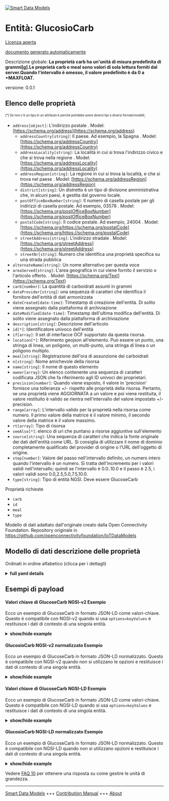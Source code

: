 <!-- 10-Header -->    
[![Smart Data Models](https://smartdatamodels.org/wp-content/uploads/2022/01/SmartDataModels_logo.png "Logo")](https://smartdatamodels.org)    
Entità: GlucosioCarb    
====================<!-- /10-Header -->    
<!-- 15-License -->    
[Licenza aperta](https://github.com/smart-data-models//dataModel.OCF/blob/master/GlucoseCarb/LICENSE.md)    
[documento generato automaticamente](https://docs.google.com/presentation/d/e/2PACX-1vTs-Ng5dIAwkg91oTTUdt8ua7woBXhPnwavZ0FxgR8BsAI_Ek3C5q97Nd94HS8KhP-r_quD4H0fgyt3/pub?start=false&loop=false&delayms=3000#slide=id.gb715ace035_0_60)    
<!-- /15-License -->    
<!-- 20-Description -->    
Descrizione globale: **La proprietà carb ha un'unità di misura predefinita di grammi[g].Le proprietà carb e meal sono valori di sola lettura forniti dal server.Quando l'intervallo è omesso, il valore predefinito è da 0 a +MAXFLOAT.**    
versione: 0.0.1    
<!-- /20-Description -->    
<!-- 30-PropertiesList -->    
## Elenco delle proprietà    
<sup><sub>[*] Se non c'è un tipo in un attributo è perché potrebbe avere diversi tipi o diversi formati/modelli</sub></sup>.    
- `address[object]`: L'indirizzo postale  . Model: [https://schema.org/address](https://schema.org/address)	- `addressCountry[string]`: Il paese. Ad esempio, la Spagna  . Model: [https://schema.org/addressCountry](https://schema.org/addressCountry)    
	- `addressLocality[string]`: La località in cui si trova l'indirizzo civico e che si trova nella regione  . Model: [https://schema.org/addressLocality](https://schema.org/addressLocality)    
	- `addressRegion[string]`: La regione in cui si trova la località, e che si trova nel paese  . Model: [https://schema.org/addressRegion](https://schema.org/addressRegion)    
	- `district[string]`: Un distretto è un tipo di divisione amministrativa che, in alcuni paesi, è gestita dal governo locale.      
	- `postOfficeBoxNumber[string]`: Il numero di casella postale per gli indirizzi di casella postale. Ad esempio, 03578  . Model: [https://schema.org/postOfficeBoxNumber](https://schema.org/postOfficeBoxNumber)    
	- `postalCode[string]`: Il codice postale. Ad esempio, 24004  . Model: [https://schema.org/https://schema.org/postalCode](https://schema.org/https://schema.org/postalCode)    
	- `streetAddress[string]`: L'indirizzo stradale  . Model: [https://schema.org/streetAddress](https://schema.org/streetAddress)    
	- `streetNr[string]`: Numero che identifica una proprietà specifica su una strada pubblica      
- `alternateName[string]`: Un nome alternativo per questa voce  - `areaServed[string]`: L'area geografica in cui viene fornito il servizio o l'articolo offerto.  . Model: [https://schema.org/Text](https://schema.org/Text)- `carb[number]`: La quantità di carboidrati assunti in grammi  - `dataProvider[string]`: una sequenza di caratteri che identifica il fornitore dell'entità di dati armonizzata  - `dateCreated[date-time]`: Timestamp di creazione dell'entità. Di solito viene assegnato dalla piattaforma di archiviazione  - `dateModified[date-time]`: Timestamp dell'ultima modifica dell'entità. Di solito viene assegnato dalla piattaforma di archiviazione  - `description[string]`: Descrizione dell'articolo  - `id[*]`: Identificatore univoco dell'entità  - `if[array]`: Il set di interfacce OCF supportato da questa risorsa.  - `location[*]`: Riferimento geojson all'elemento. Può essere un punto, una stringa di linea, un poligono, un multi-punto, una stringa di linea o un poligono multiplo.  - `meal[string]`: Registrazione dell'ora di assunzione dei carboidrati  - `n[string]`: Nome amichevole della risorsa  - `name[string]`: Il nome di questo elemento  - `owner[array]`: Un elenco contenente una sequenza di caratteri codificata JSON che fa riferimento agli ID univoci dei proprietari.  - `precision[number]`: Quando viene esposto, il valore in 'precision' fornisce una tolleranza +/- rispetto alle proprietà della risorsa. Pertanto, se una proprietà viene AGGIORNATA a un valore e poi viene restituita, il valore restituito è valido se rientra nell'intervallo del valore impostato +/- precision.  - `range[array]`: L'intervallo valido per la proprietà nella risorsa come numero. Il primo valore della matrice è il valore minimo, il secondo valore della matrice è il valore massimo.  - `rt[array]`: Tipo di risorsa  - `seeAlso[*]`: elenco di uri che puntano a risorse aggiuntive sull'elemento  - `source[string]`: Una sequenza di caratteri che indica la fonte originale dei dati dell'entità come URL. Si consiglia di utilizzare il nome di dominio completamente qualificato del provider di origine o l'URL dell'oggetto di origine.  - `step[number]`: Valore del passo nell'intervallo definito, un numero intero quando l'intervallo è un numero.  Si tratta dell'incremento per i valori validi nell'intervallo; quindi se l'intervallo è 0.0..10.0 e il passo è 2.5, i valori validi sono 0.0,2.5,5.0,7.5,10.0.  - `type[string]`: Tipo di entità NGSI. Deve essere GlucoseCarb  <!-- /30-PropertiesList -->    
<!-- 35-RequiredProperties -->    
Proprietà richieste    
- `carb`  - `id`  - `meal`  - `type`  <!-- /35-RequiredProperties -->    
<!-- 40-RequiredProperties -->    
Modello di dati adattato dall'originale creato dalla Open Connectivity Foundation. Repository originale in https://github.com/openconnectivityfoundation/IoTDataModels    
<!-- /40-RequiredProperties -->    
<!-- 50-DataModelHeader -->    
## Modello di dati descrizione delle proprietà    
Ordinati in ordine alfabetico (clicca per i dettagli)    
<!-- /50-DataModelHeader -->    
<!-- 60-ModelYaml -->    
<details><summary><strong>full yaml details</strong></summary>      
```yaml    
GlucoseCarb:      
  description: 'This Resource describes the Properties associated with a context carbohydrates.The carb Property has a default unit of grams[g].The carb and meal Properties are read-only values that are provided by the Server.When range is omitted the default is 0 to +MAXFLOAT.'      
  properties:      
    address:      
      description: The mailing address      
      properties:      
        addressCountry:      
          description: 'The country. For example, Spain'      
          type: string      
          x-ngsi:      
            model: https://schema.org/addressCountry      
            type: Property      
        addressLocality:      
          description: 'The locality in which the street address is, and which is in the region'      
          type: string      
          x-ngsi:      
            model: https://schema.org/addressLocality      
            type: Property      
        addressRegion:      
          description: 'The region in which the locality is, and which is in the country'      
          type: string      
          x-ngsi:      
            model: https://schema.org/addressRegion      
            type: Property      
        district:      
          description: 'A district is a type of administrative division that, in some countries, is managed by the local government'      
          type: string      
          x-ngsi:      
            type: Property      
        postOfficeBoxNumber:      
          description: 'The post office box number for PO box addresses. For example, 03578'      
          type: string      
          x-ngsi:      
            model: https://schema.org/postOfficeBoxNumber      
            type: Property      
        postalCode:      
          description: 'The postal code. For example, 24004'      
          type: string      
          x-ngsi:      
            model: https://schema.org/https://schema.org/postalCode      
            type: Property      
        streetAddress:      
          description: The street address      
          type: string      
          x-ngsi:      
            model: https://schema.org/streetAddress      
            type: Property      
        streetNr:      
          description: Number identifying a specific property on a public street      
          type: string      
          x-ngsi:      
            type: Property      
      type: object      
      x-ngsi:      
        model: https://schema.org/address      
        type: Property      
    alternateName:      
      description: An alternative name for this item      
      type: string      
      x-ngsi:      
        type: Property      
    areaServed:      
      description: The geographic area where a service or offered item is provided      
      type: string      
      x-ngsi:      
        model: https://schema.org/Text      
        type: Property      
    carb:      
      description: The amount of carbohydrates undertaken in grams      
      minimum: 0.0      
      readOnly: true      
      type: number      
      x-ngsi:      
        type: Property      
    dataProvider:      
      description: A sequence of characters identifying the provider of the harmonised data entity      
      type: string      
      x-ngsi:      
        type: Property      
    dateCreated:      
      description: Entity creation timestamp. This will usually be allocated by the storage platform      
      format: date-time      
      type: string      
      x-ngsi:      
        type: Property      
    dateModified:      
      description: Timestamp of the last modification of the entity. This will usually be allocated by the storage platform      
      format: date-time      
      type: string      
      x-ngsi:      
        type: Property      
    description:      
      description: A description of this item      
      type: string      
      x-ngsi:      
        type: Property      
    id:      
      anyOf:      
        - description: Identifier format of any NGSI entity      
          maxLength: 256      
          minLength: 1      
          pattern: ^[\w\-\.\{\}\$\+\*\[\]`|~^@!,:\\]+$      
          type: string      
          x-ngsi:      
            type: Property      
        - description: Identifier format of any NGSI entity      
          format: uri      
          type: string      
          x-ngsi:      
            type: Property      
      description: Unique identifier of the entity      
      x-ngsi:      
        type: Property      
    if:      
      description: The OCF Interface set supported by this Resource      
      items:      
        enum:      
          - oic.if.s      
          - oic.if.baseline      
        maxLength: 64      
        type: string      
      minItems: 1      
      readOnly: true      
      type: array      
      uniqueItems: true      
      x-ngsi:      
        type: Property      
    location:      
      description: 'Geojson reference to the item. It can be Point, LineString, Polygon, MultiPoint, MultiLineString or MultiPolygon'      
      oneOf:      
        - description: Geojson reference to the item. Point      
          properties:      
            bbox:      
              items:      
                type: number      
              minItems: 4      
              type: array      
            coordinates:      
              items:      
                type: number      
              minItems: 2      
              type: array      
            type:      
              enum:      
                - Point      
              type: string      
          required:      
            - type      
            - coordinates      
          title: GeoJSON Point      
          type: object      
          x-ngsi:      
            type: GeoProperty      
        - description: Geojson reference to the item. LineString      
          properties:      
            bbox:      
              items:      
                type: number      
              minItems: 4      
              type: array      
            coordinates:      
              items:      
                items:      
                  type: number      
                minItems: 2      
                type: array      
              minItems: 2      
              type: array      
            type:      
              enum:      
                - LineString      
              type: string      
          required:      
            - type      
            - coordinates      
          title: GeoJSON LineString      
          type: object      
          x-ngsi:      
            type: GeoProperty      
        - description: Geojson reference to the item. Polygon      
          properties:      
            bbox:      
              items:      
                type: number      
              minItems: 4      
              type: array      
            coordinates:      
              items:      
                items:      
                  items:      
                    type: number      
                  minItems: 2      
                  type: array      
                minItems: 4      
                type: array      
              type: array      
            type:      
              enum:      
                - Polygon      
              type: string      
          required:      
            - type      
            - coordinates      
          title: GeoJSON Polygon      
          type: object      
          x-ngsi:      
            type: GeoProperty      
        - description: Geojson reference to the item. MultiPoint      
          properties:      
            bbox:      
              items:      
                type: number      
              minItems: 4      
              type: array      
            coordinates:      
              items:      
                items:      
                  type: number      
                minItems: 2      
                type: array      
              type: array      
            type:      
              enum:      
                - MultiPoint      
              type: string      
          required:      
            - type      
            - coordinates      
          title: GeoJSON MultiPoint      
          type: object      
          x-ngsi:      
            type: GeoProperty      
        - description: Geojson reference to the item. MultiLineString      
          properties:      
            bbox:      
              items:      
                type: number      
              minItems: 4      
              type: array      
            coordinates:      
              items:      
                items:      
                  items:      
                    type: number      
                  minItems: 2      
                  type: array      
                minItems: 2      
                type: array      
              type: array      
            type:      
              enum:      
                - MultiLineString      
              type: string      
          required:      
            - type      
            - coordinates      
          title: GeoJSON MultiLineString      
          type: object      
          x-ngsi:      
            type: GeoProperty      
        - description: Geojson reference to the item. MultiLineString      
          properties:      
            bbox:      
              items:      
                type: number      
              minItems: 4      
              type: array      
            coordinates:      
              items:      
                items:      
                  items:      
                    items:      
                      type: number      
                    minItems: 2      
                    type: array      
                  minItems: 4      
                  type: array      
                type: array      
              type: array      
            type:      
              enum:      
                - MultiPolygon      
              type: string      
          required:      
            - type      
            - coordinates      
          title: GeoJSON MultiPolygon      
          type: object      
          x-ngsi:      
            type: GeoProperty      
      x-ngsi:      
        type: GeoProperty      
    meal:      
      description: Recorded time of carbohydrates intake      
      enum:      
        - breakfast      
        - lunch      
        - dinner      
        - snack      
        - drink      
        - supper      
        - brunch      
        - undetermined      
        - other      
        - no_entry      
        - no_ingestion      
      readOnly: true      
      type: string      
      x-ngsi:      
        type: Property      
    n:      
      description: Friendly name of the Resource      
      maxLength: 64      
      readOnly: true      
      type: string      
      x-ngsi:      
        type: Property      
    name:      
      description: The name of this item      
      type: string      
      x-ngsi:      
        type: Property      
    owner:      
      description: A List containing a JSON encoded sequence of characters referencing the unique Ids of the owner(s)      
      items:      
        anyOf:      
          - description: Identifier format of any NGSI entity      
            maxLength: 256      
            minLength: 1      
            pattern: ^[\w\-\.\{\}\$\+\*\[\]`|~^@!,:\\]+$      
            type: string      
            x-ngsi:      
              type: Property      
          - description: Identifier format of any NGSI entity      
            format: uri      
            type: string      
            x-ngsi:      
              type: Property      
        description: Unique identifier of the entity      
        x-ngsi:      
          type: Property      
      type: array      
      x-ngsi:      
        type: Property      
    precision:      
      description: 'When exposed the value in ''precision'' provides a +/- tolerance against the Properties in the Resource. Thus if a Property is UPDATED to a value and that Property then RETRIEVED, the RETRIEVED value is valid if in the range of the set value +/- precision'      
      readOnly: true      
      type: number      
      x-ngsi:      
        type: Property      
    range:      
      description: 'The valid range for the Property in the Resource as a number. The first value in the array is the minimum value, the second value in the array is the maximum value'      
      items:      
        type: number      
      maxItems: 2      
      minItems: 2      
      readOnly: true      
      type: array      
      x-ngsi:      
        type: Property      
    rt:      
      description: Resource Type      
      items:      
        enum:      
          - oic.r.glucose.carb      
        maxLength: 64      
        type: string      
      minItems: 1      
      readOnly: true      
      type: array      
      uniqueItems: true      
      x-ngsi:      
        type: Property      
    seeAlso:      
      description: list of uri pointing to additional resources about the item      
      oneOf:      
        - items:      
            format: uri      
            type: string      
          minItems: 1      
          type: array      
        - format: uri      
          type: string      
      x-ngsi:      
        type: Property      
    source:      
      description: 'A sequence of characters giving the original source of the entity data as a URL. Recommended to be the fully qualified domain name of the source provider, or the URL to the source object'      
      type: string      
      x-ngsi:      
        type: Property      
    step:      
      description: 'Step value across the defined range an integer when the range is a number.  This is the increment for valid values across the range; so if range is 0.0..10.0 and step is 2.5 then valid values are 0.0,2.5,5.0,7.5,10.0'      
      readOnly: true      
      type: number      
      x-ngsi:      
        type: Property      
    type:      
      description: NGSI entity type. It has to be GlucoseCarb      
      enum:      
        - GlucoseCarb      
      type: string      
      x-ngsi:      
        type: Property      
  required:      
    - carb      
    - meal      
    - id      
    - type      
  type: object      
  x-derived-from: https://raw.githubusercontent.com/openconnectivityfoundation/IoTDataModels/master/GlucoseCarbResURI.swagger.json      
  x-disclaimer: 'Redistribution and use in source and binary forms, with or without modification, are permitted  provided that the license conditions are met. Copyleft (c) 2022 Contributors to Smart Data Models Program'      
  x-license-url: https://github.com/smart-data-models/dataModel.OCF/blob/master/GlucoseCarb/LICENSE.md      
  x-model-schema: https://smart-data-models.github.io/dataModel.OCF/GlucoseCarb/schema.json      
  x-model-tags: OCF      
  x-version: 0.0.1      
```    
</details>      
<!-- /60-ModelYaml -->    
<!-- 70-MiddleNotes -->    
<!-- /70-MiddleNotes -->    
<!-- 80-Examples -->    
## Esempi di payload    
#### Valori chiave di GlucoseCarb NGSI-v2 Esempio    
Ecco un esempio di GlucoseCarb in formato JSON-LD come valori-chiave. Questo è compatibile con NGSI-v2 quando si usa `options=keyValues` e restituisce i dati di contesto di una singola entità.    
<details><summary><strong>show/hide example</strong></summary>      
```json  
{  
  "id": "urn:ngsi-ld:GlucoseCarb:id:XAGW:80879157",  
  "dateCreated": "1992-01-25T16:35:15Z",  
  "dateModified": "1971-10-13T23:35:12Z",  
  "source": "Goal song mo",  
  "name": "Itself rise sport air.",  
  "alternateName": "Opportunity te",  
  "description": "Worry heavy physical. Trip consumer senior ability range. Deal career how difference.",  
  "dataProvider": "Letter owner several anything wrong be financial. Among a make business whole garde",  
  "owner": [  
    "urn:ngsi-ld:GlucoseCarb:items:UAHX:69542090",  
    "urn:ngsi-ld:GlucoseCarb:items:RATV:82291018"  
  ],  
  "seeAlso": [  
    "urn:ngsi-ld:GlucoseCarb:items:KSLO:48651451"  
  ],  
  "location": {  
    "type": "Point",  
    "coordinates": [  
      1.453833,  
      148.088804  
    ]  
  },  
  "address": {  
    "streetAddress": "Number word successful marriage level sense. Matter within how occur key more up night.",  
    "addressLocality": "Mind wall director hear continue decade military. It trade area research. Participant audie",  
    "addressRegion": "Could sing offer yourself threat total as. Carry impact factor.",  
    "addressCountry": "College hot animal because. Music save sell over share buy.",  
    "postalCode": "Law day provide piece law draw. Foreign situation anyone strong. Movement wish anyone teac",  
    "postOfficeBoxNumber": "On six significant. Middle pattern trouble ",  
    "streetNr": "Debate u",  
    "district": "Go"  
  },  
  "areaServed": "Stage Republican attorney like. Hotel back watch such prepare produce recently. Since before if. Himself on traditional.",  
  "rt": [  
    "oic.r.glucose.carb"  
  ],  
  "carb": 315.9,  
  "meal": "no_ingestion",  
  "range": [  
    273.7,  
    549.7  
  ],  
  "step": 555.1,  
  "precision": 784.1,  
  "n": "Forward beat nothing audience. Three ",  
  "if": [  
    "oic.if.baseline"  
  ],  
  "type": "GlucoseCarb"  
}  
```  
</details>    
#### GlucosioCarb NGSI-v2 normalizzato Esempio    
Ecco un esempio di GlucoseCarb in formato JSON-LD normalizzato. Questo è compatibile con NGSI-v2 quando non si utilizzano le opzioni e restituisce i dati di contesto di una singola entità.    
<details><summary><strong>show/hide example</strong></summary>      
```json  
{  
  "id": "urn:ngsi-ld:GlucoseCarb:id:XAGW:80879157",  
  "dateCreated": {  
    "type": "DateTime",  
    "value": "1992-01-25T16:35:15Z"  
  },  
  "dateModified": {  
    "type": "DateTime",  
    "value": "1971-10-13T23:35:12Z"  
  },  
  "source": {  
    "type": "Text",  
    "value": "Goal song mo"  
  },  
  "name": {  
    "type": "Text",  
    "value": "Itself rise sport air."  
  },  
  "alternateName": {  
    "type": "Text",  
    "value": "Opportunity te"  
  },  
  "description": {  
    "type": "Text",  
    "value": "Worry heavy physical. Trip consumer senior ability range. Deal career how difference."  
  },  
  "dataProvider": {  
    "type": "Text",  
    "value": "Letter owner several anything wrong be financial. Among a make business whole garde"  
  },  
  "owner": {  
    "type": "StructuredValue",  
    "value": [  
      "urn:ngsi-ld:GlucoseCarb:items:UAHX:69542090",  
      "urn:ngsi-ld:GlucoseCarb:items:RATV:82291018"  
    ]  
  },  
  "seeAlso": {  
    "type": "StructuredValue",  
    "value": [  
      "urn:ngsi-ld:GlucoseCarb:items:KSLO:48651451"  
    ]  
  },  
  "location": {  
    "type": "geo:json",  
    "value": {  
      "type": "Point",  
      "coordinates": [  
        1.453833,  
        148.088804  
      ]  
    }  
  },  
  "address": {  
    "type": "StructuredValue",  
    "value": {  
      "streetAddress": "Number word successful marriage level sense. Matter within how occur key more up night.",  
      "addressLocality": "Mind wall director hear continue decade military. It trade area research. Participant audie",  
      "addressRegion": "Could sing offer yourself threat total as. Carry impact factor.",  
      "addressCountry": "College hot animal because. Music save sell over share buy.",  
      "postalCode": "Law day provide piece law draw. Foreign situation anyone strong. Movement wish anyone teac",  
      "postOfficeBoxNumber": "On six significant. Middle pattern trouble ",  
      "streetNr": "Debate u",  
      "district": "Go"  
    }  
  },  
  "areaServed": {  
    "type": "Text",  
    "value": "Stage Republican attorney like. Hotel back watch such prepare produce recently. Since before if. Himself on traditional."  
  },  
  "rt": {  
    "type": "StructuredValue",  
    "value": [  
      "oic.r.glucose.carb"  
    ]  
  },  
  "carb": {  
    "type": "Number",  
    "value": 315.9  
  },  
  "meal": {  
    "type": "Text",  
    "value": "no_ingestion"  
  },  
  "range": {  
    "type": "StructuredValue",  
    "value": [  
      273.7,  
      549.7  
    ]  
  },  
  "step": {  
    "type": "Number",  
    "value": 555.1  
  },  
  "precision": {  
    "type": "Number",  
    "value": 784.1  
  },  
  "n": {  
    "type": "Text",  
    "value": "Forward beat nothing audience. Three "  
  },  
  "if": {  
    "type": "StructuredValue",  
    "value": [  
      "oic.if.baseline"  
    ]  
  },  
  "type": "GlucoseCarb"  
}  
```  
</details>    
#### Valori chiave di GlucoseCarb NGSI-LD Esempio    
Ecco un esempio di GlucoseCarb in formato JSON-LD come valori-chiave. Questo è compatibile con NGSI-LD quando si usa `options=keyValues` e restituisce i dati di contesto di una singola entità.    
<details><summary><strong>show/hide example</strong></summary>      
```json  
{  
  "id": "urn:ngsi-ld:GlucoseCarb:id:XAGW:80879157",  
  "dateCreated": "1992-01-25T16:35:15Z",  
  "dateModified": "1971-10-13T23:35:12Z",  
  "source": "Goal song mo",  
  "name": "Itself rise sport air.",  
  "alternateName": "Opportunity te",  
  "description": "Worry heavy physical. Trip consumer senior ability range. Deal career how difference.",  
  "dataProvider": "Letter owner several anything wrong be financial. Among a make business whole garde",  
  "owner": [  
    "urn:ngsi-ld:GlucoseCarb:items:UAHX:69542090",  
    "urn:ngsi-ld:GlucoseCarb:items:RATV:82291018"  
  ],  
  "seeAlso": [  
    "urn:ngsi-ld:GlucoseCarb:items:KSLO:48651451"  
  ],  
  "location": {  
    "type": "Point",  
    "coordinates": [  
      1.453833,  
      148.088804  
    ]  
  },  
  "address": {  
    "streetAddress": "Number word successful marriage level sense. Matter within how occur key more up night.",  
    "addressLocality": "Mind wall director hear continue decade military. It trade area research. Participant audie",  
    "addressRegion": "Could sing offer yourself threat total as. Carry impact factor.",  
    "addressCountry": "College hot animal because. Music save sell over share buy.",  
    "postalCode": "Law day provide piece law draw. Foreign situation anyone strong. Movement wish anyone teac",  
    "postOfficeBoxNumber": "On six significant. Middle pattern trouble ",  
    "streetNr": "Debate u",  
    "district": "Go"  
  },  
  "areaServed": "Stage Republican attorney like. Hotel back watch such prepare produce recently. Since before if. Himself on traditional.",  
  "rt": [  
    "oic.r.glucose.carb"  
  ],  
  "carb": 315.9,  
  "meal": "no_ingestion",  
  "range": [  
    273.7,  
    549.7  
  ],  
  "step": 555.1,  
  "precision": 784.1,  
  "n": "Forward beat nothing audience. Three ",  
  "if": [  
    "oic.if.baseline"  
  ],  
  "type": "GlucoseCarb",  
  "@context": [  
    "https://smartdatamodels.org/context.jsonld"  
  ]  
}  
```  
</details>    
#### GlucosioCarb NGSI-LD normalizzato Esempio    
Ecco un esempio di GlucoseCarb in formato JSON-LD normalizzato. Questo è compatibile con NGSI-LD quando non si utilizzano opzioni e restituisce i dati di contesto di una singola entità.    
<details><summary><strong>show/hide example</strong></summary>      
```json  
{  
    "id": "urn:ngsi-ld:GlucoseCarb:id:XAGW:80879157",  
    "dateCreated": {  
        "type": "Property",  
        "value": {  
            "@type": "DateTime",  
            "@value": "1992-01-25T16:35:15Z"  
        }  
    },  
    "dateModified": {  
        "type": "Property",  
        "value": {  
            "@type": "DateTime",  
            "@value": "1971-10-13T23:35:12Z"  
        }  
    },  
    "source": {  
        "type": "Property",  
        "value": "Goal song mo"  
    },  
    "name": {  
        "type": "Property",  
        "value": "Itself rise sport air."  
    },  
    "alternateName": {  
        "type": "Property",  
        "value": "Opportunity te"  
    },  
    "description": {  
        "type": "Property",  
        "value": "Worry heavy physical. Trip consumer senior ability range. Deal career how difference."  
    },  
    "dataProvider": {  
        "type": "Property",  
        "value": "Letter owner several anything wrong be financial. Among a make business whole garde"  
    },  
    "owner": {  
        "type": "Property",  
        "value": [  
            "urn:ngsi-ld:GlucoseCarb:items:UAHX:69542090",  
            "urn:ngsi-ld:GlucoseCarb:items:RATV:82291018"  
        ]  
    },  
    "seeAlso": {  
        "type": "Property",  
        "value": [  
            "urn:ngsi-ld:GlucoseCarb:items:KSLO:48651451"  
        ]  
    },  
    "location": {  
        "type": "GeoProperty",  
        "value": {  
            "type": "Point",  
            "coordinates": [  
                1.453833,  
                148.088804  
            ]  
        }  
    },  
    "address": {  
        "type": "Property",  
        "value": {  
            "streetAddress": "Number word successful marriage level sense. Matter within how occur key more up night.",  
            "addressLocality": "Mind wall director hear continue decade military. It trade area research. Participant audie",  
            "addressRegion": "Could sing offer yourself threat total as. Carry impact factor.",  
            "addressCountry": "College hot animal because. Music save sell over share buy.",  
            "postalCode": "Law day provide piece law draw. Foreign situation anyone strong. Movement wish anyone teac",  
            "postOfficeBoxNumber": "On six significant. Middle pattern trouble ",  
            "streetNr": "Debate u",  
            "district": "Go"  
        }  
    },  
    "areaServed": {  
        "type": "Property",  
        "value": "Stage Republican attorney like. Hotel back watch such prepare produce recently. Since before if. Himself on traditional."  
    },  
    "rt": {  
        "type": "Property",  
        "value": [  
            "oic.r.glucose.carb"  
        ]  
    },  
    "carb": {  
        "type": "Property",  
        "value": 315.9  
    },  
    "meal": {  
        "type": "Property",  
        "value": "no_ingestion"  
    },  
    "range": {  
        "type": "Property",  
        "value": [  
            273.7,  
            549.7  
        ]  
    },  
    "step": {  
        "type": "Property",  
        "value": 555.1  
    },  
    "precision": {  
        "type": "Property",  
        "value": 784.1  
    },  
    "n": {  
        "type": "Property",  
        "value": "Forward beat nothing audience. Three "  
    },  
    "if": {  
        "type": "Property",  
        "value": [  
            "oic.if.baseline"  
        ]  
    },  
    "type": "GlucoseCarb",  
    "@context": [  
        "https://smartdatamodels.org/context.jsonld"  
    ]  
}  
```  
</details><!-- /80-Examples -->    
<!-- 90-FooterNotes -->    
<!-- /90-FooterNotes -->    
<!-- 95-Units -->    
Vedere [FAQ 10](https://smartdatamodels.org/index.php/faqs/) per ottenere una risposta su come gestire le unità di grandezza.    
<!-- /95-Units -->    
<!-- 97-LastFooter -->    
---    
[Smart Data Models](https://smartdatamodels.org) +++ [Contribution Manual](https://bit.ly/contribution_manual) +++ [About](https://bit.ly/Introduction_SDM)<!-- /97-LastFooter -->    

